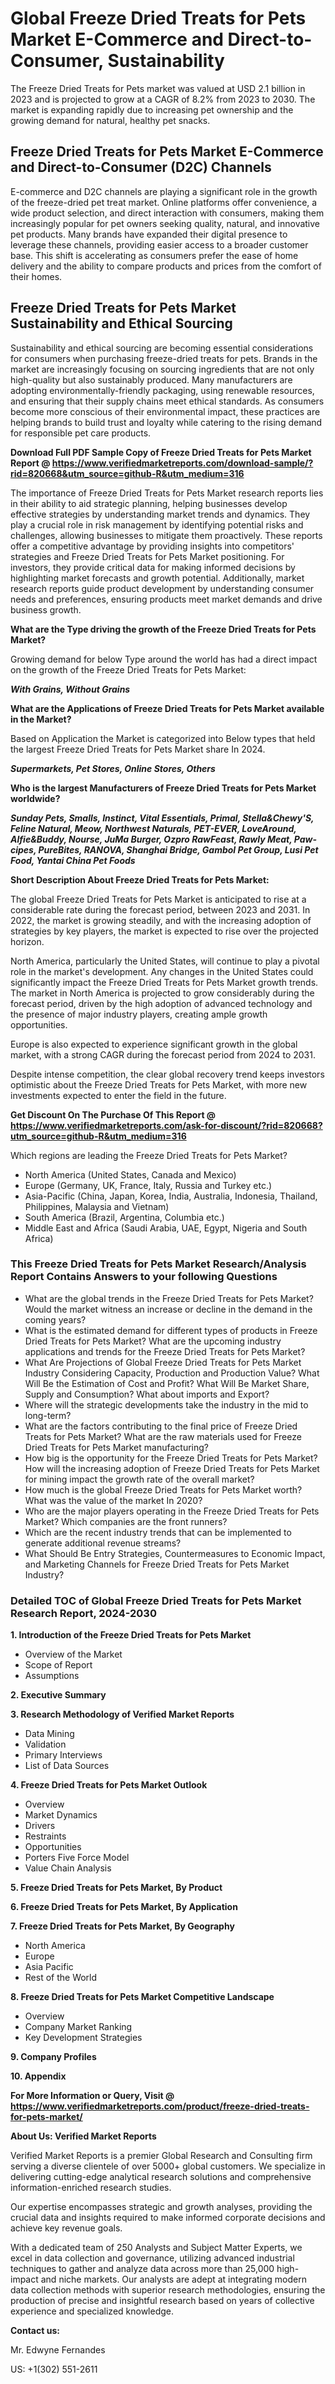 <h1>Global Freeze Dried Treats for Pets Market E-Commerce and Direct-to-Consumer, Sustainability</h1><p class=""><p>The Freeze Dried Treats for Pets market was valued at USD 2.1 billion in 2023 and is projected to grow at a CAGR of 8.2% from 2023 to 2030. The market is expanding rapidly due to increasing pet ownership and the growing demand for natural, healthy pet snacks.</p><h2>Freeze Dried Treats for Pets Market E-Commerce and Direct-to-Consumer (D2C) Channels</h2><p>E-commerce and D2C channels are playing a significant role in the growth of the freeze-dried pet treat market. Online platforms offer convenience, a wide product selection, and direct interaction with consumers, making them increasingly popular for pet owners seeking quality, natural, and innovative pet products. Many brands have expanded their digital presence to leverage these channels, providing easier access to a broader customer base. This shift is accelerating as consumers prefer the ease of home delivery and the ability to compare products and prices from the comfort of their homes.</p><h2>Freeze Dried Treats for Pets Market Sustainability and Ethical Sourcing</h2><p>Sustainability and ethical sourcing are becoming essential considerations for consumers when purchasing freeze-dried treats for pets. Brands in the market are increasingly focusing on sourcing ingredients that are not only high-quality but also sustainably produced. Many manufacturers are adopting environmentally-friendly packaging, using renewable resources, and ensuring that their supply chains meet ethical standards. As consumers become more conscious of their environmental impact, these practices are helping brands to build trust and loyalty while catering to the rising demand for responsible pet care products.</p></p><p class=""><strong>Download Full PDF Sample Copy of Freeze Dried Treats for Pets Market Report @ <a href="https://www.verifiedmarketreports.com/download-sample/?rid=820668&utm_source=github-R&utm_medium=316" target="_blank">https://www.verifiedmarketreports.com/download-sample/?rid=820668&utm_source=github-R&utm_medium=316</a></strong></p><p>The importance of&nbsp;Freeze Dried Treats for Pets Market research reports lies in their ability to aid strategic planning, helping businesses develop effective strategies by understanding market trends and dynamics. They play a crucial role in risk management by identifying potential risks and challenges, allowing businesses to mitigate them proactively. These reports offer a competitive advantage by providing insights into competitors' strategies and Freeze Dried Treats for Pets Market positioning. For investors, they provide critical data for making informed decisions by highlighting market forecasts and growth potential. Additionally, market research reports guide product development by understanding consumer needs and preferences, ensuring products meet market demands and drive business growth.</p><p><strong>What are the&nbsp;Type driving the growth of the Freeze Dried Treats for Pets Market?</strong></p><p id="" class="">Growing demand for below Type around the world has had a direct impact on the growth of the Freeze Dried Treats for Pets Market:</p><p class=""><em><strong>With Grains, Without Grains</strong></em></p><p class=""><strong>What are the&nbsp;Applications&nbsp;of Freeze Dried Treats for Pets Market available in the Market?</strong></p><p id="" class="">Based on Application the Market is categorized into Below types that held the largest Freeze Dried Treats for Pets Market share In 2024.</p><p class=""><em><strong>Supermarkets, Pet Stores, Online Stores, Others</strong></em></p><p class=""><strong>Who is the largest Manufacturers of Freeze Dried Treats for Pets Market worldwide?</strong></p><p><em><strong>Sunday Pets, Smalls, Instinct, Vital Essentials, Primal, Stella&Chewy'S, Feline Natural, Meow, Northwest Naturals, PET-EVER, LoveAround, Alfie&Buddy, Nourse, JuMa Burger, Ozpro RawFeast, Rawly Meat, Paw-cipes, PureBites, RANOVA, Shanghai Bridge, Gambol Pet Group, Lusi Pet Food, Yantai China Pet Foods</strong></em></p><p id="" class=""><strong>Short Description About Freeze Dried Treats for Pets Market:</strong></p><p>The global Freeze Dried Treats for Pets Market is anticipated to rise at a considerable rate during the forecast period, between 2023 and 2031. In 2022, the market is growing steadily, and with the increasing adoption of strategies by key players, the market is expected to rise over the projected horizon.</p><p>North America, particularly the United States, will continue to play a pivotal role in the market's development. Any changes in the United States could significantly impact the Freeze Dried Treats for Pets Market growth trends. The market in North America is projected to grow considerably during the forecast period, driven by the high adoption of advanced technology and the presence of major industry players, creating ample growth opportunities.</p><p>Europe is also expected to experience significant growth in the global market, with a strong CAGR during the forecast period from 2024 to 2031.</p><p>Despite intense competition, the clear global recovery trend keeps investors optimistic about the Freeze Dried Treats for Pets Market, with more new investments expected to enter the field in the future.</p><p id="" class=""><strong>Get Discount On The Purchase Of This Report @ <a href="https://www.verifiedmarketreports.com/ask-for-discount/?rid=820668?utm_source=github-R&utm_medium=316" target="_blank">https://www.verifiedmarketreports.com/ask-for-discount/?rid=820668?utm_source=github-R&utm_medium=316</a></strong></p><p class="">Which regions are leading the Freeze Dried Treats for Pets Market?</p><ul><li>North America (United States, Canada and Mexico)</li><li>Europe (Germany, UK, France, Italy, Russia and Turkey etc.)</li><li>Asia-Pacific (China, Japan, Korea, India, Australia, Indonesia, Thailand, Philippines, Malaysia and Vietnam)</li><li>South America (Brazil, Argentina, Columbia etc.)</li><li>Middle East and Africa (Saudi Arabia, UAE, Egypt, Nigeria and South Africa)</li></ul><h3 id="" class="">This Freeze Dried Treats for Pets Market Research/Analysis Report Contains Answers to your following Questions</h3><ul><li>What are the global trends in the Freeze Dried Treats for Pets Market? Would the market witness an increase or decline in the demand in the coming years?</li><li>What is the estimated demand for different types of products in Freeze Dried Treats for Pets Market? What are the upcoming industry applications and trends for the Freeze Dried Treats for Pets Market?</li><li>What Are Projections of Global Freeze Dried Treats for Pets Market Industry Considering Capacity, Production and Production Value? What Will Be the Estimation of Cost and Profit? What Will Be Market Share, Supply and Consumption? What about imports and Export?</li><li>Where will the strategic developments take the industry in the mid to long-term?</li><li>What are the factors contributing to the final price of Freeze Dried Treats for Pets Market? What are the raw materials used for Freeze Dried Treats for Pets Market manufacturing?</li><li>How big is the opportunity for the Freeze Dried Treats for Pets Market? How will the increasing adoption of Freeze Dried Treats for Pets Market for mining impact the growth rate of the overall market?</li><li>How much is the global Freeze Dried Treats for Pets Market worth? What was the value of the market In 2020?</li><li>Who are the major players operating in the Freeze Dried Treats for Pets Market? Which companies are the front runners?</li><li>Which are the recent industry trends that can be implemented to generate additional revenue streams?</li><li>What Should Be Entry Strategies, Countermeasures to Economic Impact, and Marketing Channels for Freeze Dried Treats for Pets Market Industry?</li></ul><h3 id="" class="">Detailed TOC of Global Freeze Dried Treats for Pets Market Research Report, 2024-2030</h3><p id="" class=""><strong>1. Introduction of the Freeze Dried Treats for Pets Market</strong></p><ul><li>Overview of the Market</li><li>Scope of Report</li><li>Assumptions</li></ul><p id="" class=""><strong>2. Executive Summary</strong></p><p id="" class=""><strong>3. Research Methodology of Verified Market Reports</strong></p><ul><li>Data Mining</li><li>Validation</li><li>Primary Interviews</li><li>List of Data Sources</li></ul><p id="" class=""><strong>4. Freeze Dried Treats for Pets Market Outlook</strong></p><ul><li>Overview</li><li>Market Dynamics</li><li>Drivers</li><li>Restraints</li><li>Opportunities</li><li>Porters Five Force Model</li><li>Value Chain Analysis</li></ul><p id="" class=""><strong>5. Freeze Dried Treats for Pets Market, By Product</strong></p><p id="" class=""><strong>6. Freeze Dried Treats for Pets Market, By Application</strong></p><p id="" class=""><strong>7. Freeze Dried Treats for Pets Market, By Geography</strong></p><ul><li>North America</li><li>Europe</li><li>Asia Pacific</li><li>Rest of the World</li></ul><p id="" class=""><strong>8. Freeze Dried Treats for Pets Market Competitive Landscape</strong></p><ul><li>Overview</li><li>Company Market Ranking</li><li>Key Development Strategies</li></ul><p id="" class=""><strong>9. Company Profiles</strong></p><p id="" class=""><strong>10. Appendix</strong></p><p id="" class=""><strong>For More Information or Query, Visit @ <a href="https://www.verifiedmarketreports.com/product/freeze-dried-treats-for-pets-market/" target="_blank">https://www.verifiedmarketreports.com/product/freeze-dried-treats-for-pets-market/</a></strong></p><p id="" class=""><strong>About Us: Verified Market Reports</strong></p><p id="" class="">Verified Market Reports is a premier Global Research and Consulting firm serving a diverse clientele of over 5000+ global customers. We specialize in delivering cutting-edge analytical research solutions and comprehensive information-enriched research studies.</p><p id="" class="">Our expertise encompasses strategic and growth analyses, providing the crucial data and insights required to make informed corporate decisions and achieve key revenue goals.</p><p id="" class="">With a dedicated team of 250 Analysts and Subject Matter Experts, we excel in data collection and governance, utilizing advanced industrial techniques to gather and analyze data across more than 25,000 high-impact and niche markets. Our analysts are adept at integrating modern data collection methods with superior research methodologies, ensuring the production of precise and insightful research based on years of collective experience and specialized knowledge.</p><p id="" class=""><strong>Contact us:</strong></p><p id="" class="">Mr. Edwyne Fernandes</p><p id="" class="">US: +1(302) 551-2611</p>